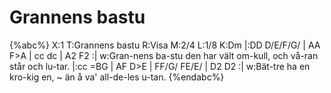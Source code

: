 # Grannens bastu

{%abc%}
X:1
T:Grannens bastu
R:Visa
M:2/4
L:1/8
K:Dm
|:DD D/E/F/G/ | AA F>A | cc dc | A2 F2 :|
w:Gran-nens ba-stu den har vält om-kull, och vå-ran står och lu-tar.
|:cc =BG | AF D>E | FF/G/ FE/E/ | D2 D2 :|
w:Bät-tre ha en kro-kig en, ~ än å va' all-de-les u-tan.
{%endabc%}
